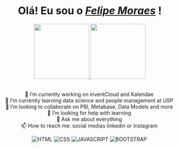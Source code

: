 <!--
**fellipedemoraes/fellipedemoraes** is a ✨ _special_ ✨ repository because its `README.md` (this file) appears on your GitHub profile.

Here are some ideas to get you started:
-->
<div align="center">
<div align="center">  
    <h1>Olá! Eu sou o <a href="https://www.linkedin.com/in/moraes-felipe/"><i>Felipe Moraes</i></a> !</h1>  
</div>

<div align="center">
  <a href="https://github.com/DaniScoton">
    <img height="150em" src="https://github-readme-stats.vercel.app/api?username=fellipedemoraes&count_private=true&include_all_commits=true&show_icons=true&theme=dracula&hide_border=false&show_owner=true"/>
    <img height="150em" src="https://github-readme-stats.vercel.app/api/top-langs/?username=fellipedemoraes&theme=dracula&hide_border=false&&layout=compact"/>
  </a>
</div>
    
<div align="center" style="display: inline-block; margin-right: 3px">
    <br>

🔭 I’m currently working on inventCloud and Kalendae <br>
🌱 I’m currently learning data science and people management at USP <br>
👯 I’m looking to collaborate on PBI, Metabase, Data Models and more <br>
🤔 I’m looking for help with learning <br>
💬 Ask me about everything <br>
📫 How to reach me: social medias linkedin or instagram <br>

![HTML](https://img.shields.io/badge/HTML5-E34F26?style=for-the-badge&logo=powerbi&logoColor=white) ![CSS](https://img.shields.io/badge/CSS3-1572B6?style=for-the-badge&logo=css3&logoColor=white) ![JAVASCRIPT](https://img.shields.io/badge/JavaScript-323330?style=for-the-badge&logo=javascript&logoColor=F7DF1E) ![BOOTSTRAP](https://img.shields.io/badge/Bootstrap-563D7C?style=for-the-badge&logo=bootstrap&logoColor=white)
